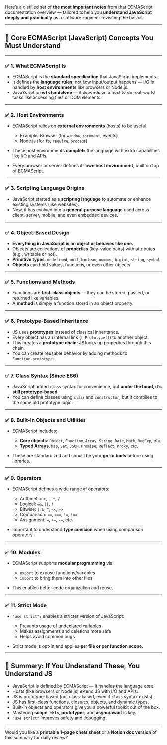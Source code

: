 Here’s a distilled set of **the most important notes** from that ECMAScript documentation overview — tailored to help you **understand JavaScript deeply and practically** as a software engineer revisiting the basics:

---

## 🔑 **Core ECMAScript (JavaScript) Concepts You Must Understand**

---

### ✅ 1. **What ECMAScript Is**

* ECMAScript is the **standard specification** that JavaScript implements.
* It defines the **language rules**, not how input/output happens — I/O is handled by **host environments** like browsers or Node.js.
* JavaScript is **not standalone** — it depends on a host to do real-world tasks like accessing files or DOM elements.

---

### ✅ 2. **Host Environments**

* ECMAScript relies on **external environments** (hosts) to be useful.

  * Example: Browser (for `window`, `document`, events)
  * Node.js (for `fs`, `require`, `process`)
* These host environments **complete** the language with extra capabilities like I/O and APIs.
* Every browser or server defines its **own host environment**, built on top of ECMAScript.

---

### ✅ 3. **Scripting Language Origins**

* JavaScript started as a **scripting language** to automate or enhance existing systems (like websites).
* Now, it has evolved into a **general-purpose language** used across client, server, mobile, and even embedded devices.

---

### ✅ 4. **Object-Based Design**

* **Everything in JavaScript is an object or behaves like one.**
* Objects are collections of **properties** (key–value pairs) with attributes (e.g., writable or not).
* **Primitive types**: `undefined`, `null`, `boolean`, `number`, `bigint`, `string`, `symbol`
* **Objects** can hold values, functions, or even other objects.

---

### ✅ 5. **Functions and Methods**

* Functions are **first-class objects** — they can be stored, passed, or returned like variables.
* A **method** is simply a function stored in an object property.

---

### ✅ 6. **Prototype-Based Inheritance**

* JS uses **prototypes** instead of classical inheritance.
* Every object has an internal link (`[[Prototype]]`) to another object.
* This creates a **prototype chain**: JS looks up properties through this chain.
* You can create reusable behavior by adding methods to `Function.prototype`.

---

### ✅ 7. **Class Syntax (Since ES6)**

* JavaScript added `class` syntax for convenience, but **under the hood, it’s still prototype-based**.
* You can define classes using `class` and `constructor`, but it compiles to the same old prototype logic.

---

### ✅ 8. **Built-In Objects and Utilities**

* ECMAScript includes:

  * **Core objects**: `Object`, `Function`, `Array`, `String`, `Date`, `Math`, `RegExp`, etc.
  * **Typed Arrays**, `Map`, `Set`, `JSON`, `Promise`, `Reflect`, `Proxy`, etc.
* These are standardized and should be your **go-to tools** before using libraries.

---

### ✅ 9. **Operators**

* ECMAScript defines a wide range of operators:

  * Arithmetic: `+`, `-`, `*`, `/`
  * Logical: `&&`, `||`, `!`
  * Bitwise: `|`, `&`, `^`, `<<`, `>>`
  * Comparison: `==`, `===`, `!=`, `!==`
  * Assignment: `=`, `+=`, `-=`, etc.
* Important to understand **type coercion** when using comparison operators.

---

### ✅ 10. **Modules**

* ECMAScript supports **modular programming** via:

  * `export` to expose functions/variables
  * `import` to bring them into other files
* This enables better code organization and reuse.

---

### ✅ 11. **Strict Mode**

* `"use strict";` enables a stricter version of JavaScript:

  * Prevents usage of undeclared variables
  * Makes assignments and deletions more safe
  * Helps avoid common bugs
* Strict mode is opt-in and applies **per file or per function scope**.

---

## 🧠 Summary: If You Understand These, You Understand JS

* JavaScript is defined by ECMAScript — it handles the language core.
* Hosts (like browsers or Node.js) extend JS with I/O and APIs.
* JS is prototype-based (not class-based, even if `class` syntax exists).
* JS has first-class functions, closures, objects, and dynamic types.
* Built-in objects and operators give you a powerful toolkit out of the box.
* Mastering **scope**, **`this`**, **prototypes**, and **async/await** is key.
* `"use strict"` improves safety and debugging.

---

Would you like a **printable 1-page cheat sheet** or a **Notion doc version** of this summary for daily review?
